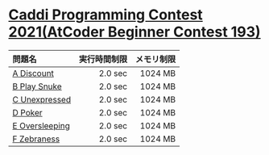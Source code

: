 # [Caddi Programming Contest 2021(AtCoder Beginner Contest 193)](https://atcoder.jp/contests/abc193)

問題名 | 実行時間制限 | メモリ制限
:-- | --: | --:
[A Discount](https://atcoder.jp/contests/abc193/tasks/abc193_a) | 2.0 sec | 1024 MB
[B Play Snuke](https://atcoder.jp/contests/abc193/tasks/abc193_b) | 2.0 sec | 1024 MB
[C Unexpressed](https://atcoder.jp/contests/abc193/tasks/abc193_c) | 2.0 sec | 1024 MB
[D Poker](https://atcoder.jp/contests/abc193/tasks/abc193_d) | 2.0 sec | 1024 MB
[E Oversleeping](https://atcoder.jp/contests/abc193/tasks/abc193_e) | 2.0 sec | 1024 MB
[F Zebraness](https://atcoder.jp/contests/abc193/tasks/abc193_f) | 2.0 sec | 1024 MB
